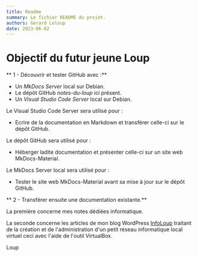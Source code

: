 ```yaml
---
title: Readme
summary: Le fichier README du projet.
authors: Gerard Leloup
date: 2023-06-02
---
```


# Objectif du futur jeune Loup

** 1 - Découvrir et tester GitHub avec :**

- Un *MkDocs Server* local sur Debian.  
- Le dépôt GitHub *notes-du-loup* ici présent.  
- Un *Visual Studio Code Server* local sur Debian.

Le Visual Studio Code Server sera utilisé pour :  
- Ecrire de la documentation en Markdown et transférer celle-ci sur le dépôt GitHub.

Le dépôt GitHub sera utilisé pour :  
- Héberger ladite documentation et présenter celle-ci sur un site web MkDocs-Material.

Le MkDocs Server local sera utilisé pour :  
- Tester le site web MkDocs-Material avant sa mise à jour sur le dépôt GitHub.

** 2 - Transférer ensuite une documentation existante.**

La première concerne mes notes dédiées informatique.

La seconde concerne les articles de mon blog WordPress [InfoLoup](https://infoloup.no-ip.org) traitant de la création et de l'administration d'un petit réseau informatique local virtuel ceci avec l'aide de l'outil VirtualBox.

Loup